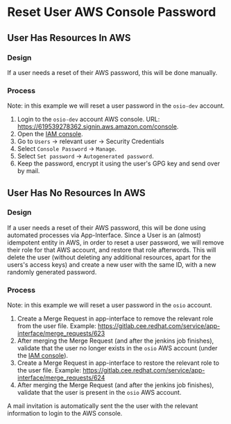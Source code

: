 # Reset User AWS Console Password

## User Has Resources In AWS

### Design

If a user needs a reset of their AWS password, this will be done manually.

### Process

Note: in this example we will reset a user password in the `osio-dev` account.

1. Login to the `osio-dev` account AWS console. URL: https://619539278362.signin.aws.amazon.com/console.
2. Open the [IAM console](https://console.aws.amazon.com/iam/).
3. Go to `Users` -> relevant user -> Security Credentials
4. Select `Console Password` -> `Manage`.
5. Select `Set password` -> `Autogenerated password`.
6. Keep the password, encrypt it using the user's GPG key and send over by mail.

## User Has **No** Resources In AWS

### Design

If a user needs a reset of their AWS password, this will be done using automated processes via App-Interface. Since a User is an (almost) idempotent entity in AWS, in order to reset a user password, we will remove their role for that AWS account, and restore that role afterwords. This will delete the user (without deleting any additional resources, apart for the users's access keys) and create a new user with the same ID, with a new randomly generated password.

### Process

Note: in this example we will reset a user password in the `osio` account.

1. Create a Merge Request in app-interface to remove the relevant role from the user file. Example: https://gitlab.cee.redhat.com/service/app-interface/merge_requests/623
2. After merging the Merge Request (and after the jenkins job finishes), validate that the user no longer exists in the `osio` AWS account (under the [IAM console](https://console.aws.amazon.com/iam/)).
3. Create a Merge Request in app-interface to restore the relevant role to the user file. Example: https://gitlab.cee.redhat.com/service/app-interface/merge_requests/624
4. After merging the Merge Request (and after the jenkins job finishes), validate that the user is present in the `osio` AWS account.

A mail invitation is automatically sent the the user with the relevant information to login to the AWS console.
